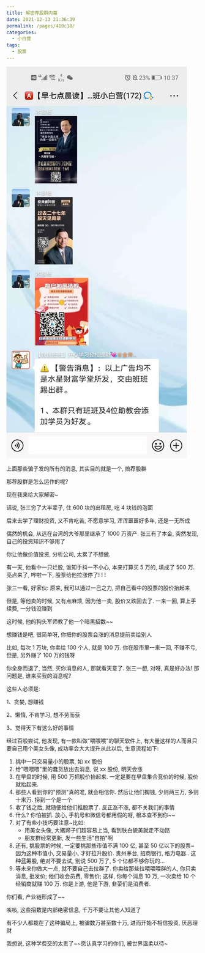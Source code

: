 ```yaml
---
title: 解密荐股群内幕
date: 2021-12-13 21:36:39
permalink: /pages/410c18/
categories:
  - 小白营
tags:
  - 股票
---
```


![](../.vuepress/public/img/camp/112.jpg)

上面那些骗子发的所有的消息, 其实目的就是一个, 搞荐股群

那荐股群是怎么运作的呢?

现在我来给大家解密~

话说, 张三穷了大半辈子, 住 600 块的出租房, 吃 4 块钱的泡面

后来去学了理财投资, 又不肯吃苦, 不愿意学习, 浑浑噩噩好多年, 还是一无所成

偶然的机会, 从远在台湾的大爷那里继承了 1000 万资产. 张三有了本金, 突然发现, 自己的投资知识不够用了

你让他做价值投资, 分析公司, 太累了不想做.

有一天, 他看中一只烂股, 谁知手抖一不小心, 本来打算买 5 万的, 填成了 500 万. 亮点来了, 哗啦一下, 股票给他拉涨停了! ! !

张三一看, 好家伙: 原来, 我可以通过一己之力, 把自己看中的股票的股价抬起来

但是, 等他卖的时候, 又有点麻烦, 因为他一卖, 股价又跌回去了. 一来一回, 算上手续费, 一分钱没赚到

这时候, 他的狗头军师教了他一个暗黑招数~~

想赚钱是吧, 很简单呀, 你把你的股票会涨的消息提前卖给别人

比如, 每次 1 万块, 你卖给 100 个人, 就是 100 万. 你在股市里一来一回, 不赚不亏, 但是, 另外赚了 100 万的钱呀

你全身而退了, 当然, 买你消息的人, 那就看天意了. 张三一想, 对呀, 真是好办法! 那问题是, 谁来买我的消息呢?

这些人必须是:

1、贪婪, 想赚钱

2、懒惰, 不肯学习, 想不劳而获

3、觉得天下有这么好的事情

经过百般尝试, 他发现, 有一款叫做"喂喂喂"的聊天软件上, 有大量这样的人而且只要自己用个美女头像, 成功率会大大提升从此以后, 生意流程如下:

1. 挑中一只交易量小的股票, 如 xx 股份
2. 给"喂喂喂"里的蠢货放出去消息, 说 xx 股份, 明天会涨
3. 在早盘的时候, 用 500 万把股价抬起来. 一定是要在早盘集合竞价的时候, 股价就抬起来.
4. 那些人看到你的"预测"真的准, 就会相信你. 然后让他们掏钱, 少则两三万, 多则十来万. 捞到一个是一个
5. 收了钱之后, 就随便给他们推股票了. 反正涨不涨, 都不关我们的事情
6. 什么? 你怕被抓. 放心, 手机号和微信号都用假的呀, 根本查不到你~~
7. 对了有些小技巧要注意~比如:
   - 用美女头像, 大猪蹄子们超容易上当, 看到肤白貌美就走不动路
   - 朋友群经常更新, 发一些生活"自拍"啊
8. 还有, 挑股票的时候, 一定要挑那些市值不满 100 亿, 甚至 50 亿以下的股票~因为这种市值小, 交易量小, 才好拉升股价. 贵州茅台, 招商银行, 格力电器.. 这种蓝筹股, 绝对不要去试, 别说 500 万了, 5 个亿都不够你玩的...
9. 等未来你做大一点, 就不要自己去拉群了. 你卖给那些拉喂喂喂群的人, 你只卖消息, 批发价; 他们收会员费, 零售价; 这样, 你每个消息 10 万, 一次卖给 10 个经销商就赚 100 万. 你是上游, 他是下游, 韭菜们是消费者.

你们看, 产业链形成了~~

咳咳, 这些招数是内部绝密信息, 千万不要让其他人知道了

有不少人都栽在了这种骗局上, 被骗数万甚至数十万, 进而开始不相信投资, 厌恶理财

我想说, 这种学费交的太贵了~~愿认真学习的你们, 被世界温柔以待~

